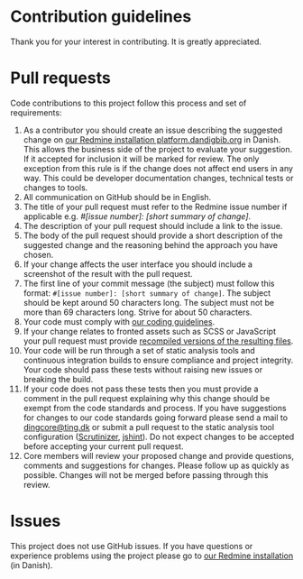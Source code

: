 # Contribution guidelines

Thank you for your interest in contributing. It is greatly appreciated.

# Pull requests

Code contributions to this project follow this process and set of requirements:

1. As a contributor you should create an issue describing the suggested change on [our Redmine installation platform.dandigbib.org](http://platform.dandigbib.org/) in Danish. This allows the business side of the project to evaluate your suggestion. If it accepted for inclusion it will be marked for review. The only exception from this rule is if the change does not affect end users in any way. This could be developer documentation changes, technical tests or changes to tools.
2. All communication on GitHub should be in English.
3. The title of your pull request must refer to the Redmine issue number if applicable e.g. *#[issue number]: [short summary of change]*.
4. The description of your pull request should include a link to the issue.
5. The body of the pull request should provide a short description of the suggested change and the reasoning behind the approach you have chosen.
6. If your change affects the user interface you should include a screenshot of the result with the pull request.
7. The first line of your commit message (the subject) must follow this format: `#[issue number]: [short summary of change]`. The subject should be kept around 50 characters long. The subject must not be more than 69 characters long. Strive for about 50 characters.
8. Your code must comply with [our coding guidelines](docs/code_guidelines.md).
9. If your change relates to fronted assets such as SCSS or JavaScript your pull request must provide [recompiled versions of the resulting files](README.md#theme-development). 
10. Your code will be run through a set of static analysis tools and continuous integration builds to ensure compliance and project integrity. Your code should pass these tests without raising new issues or breaking the build.
11. If your code does not pass these tests then you must provide a comment in the pull request explaining why this change should be exempt from the code standards and process. If you have suggestions for changes to our code standards going forward please send a mail to [dingcore@ting.dk](mailto:dingcore@ting.dk) or submit a pull request to the static analysis tool configuration ([Scrutinizer](https://github.com/ding2/ding2/blob/master/.scrutinizer.yml), [jshint](https://github.com/ding2/ding2/blob/master/.jshintrc)). Do not expect changes to be accepted before accepting your current pull request.
12. Core members will review your proposed change and provide questions, comments and suggestions for changes. Please follow up as quickly as possible. Changes will not be merged before passing through this review.

# Issues

This project does not use GitHub issues. If you have questions or experience problems using the project please go to [our Redmine installation](http://platform.dandigbib.org/) (in Danish).
